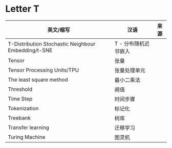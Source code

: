 # Letter T

英文/缩写|汉语|来源
---|---|---
T-Distribution Stochastic Neighbour Embedding/t-SNE|T - 分布随机近邻嵌入
Tensor|张量|
Tensor Processing Units/TPU|张量处理单元|
The least square method|最小二乘法|
Threshold|阙值|
Time Step|时间步骤|
Tokenization|标记化|
Treebank|树库|
Transfer learning|迁移学习|
Turing Machine|图灵机|
